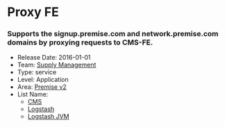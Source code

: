 # Proxy FE
### Supports the signup.premise.com and network.premise.com domains by proxying requests to CMS-FE.
* Release Date: 2016-01-01
* Team: [Supply Management](../teams/supply.md)
* Type: service
* Level: Application
* Area: [Premise v2](../areas/v2.png)
* List Name:
  * [CMS](cms-fe.md)
  * [Logstash](logstash.md)
  * [Logstash JVM](logstash-jvm.md)
